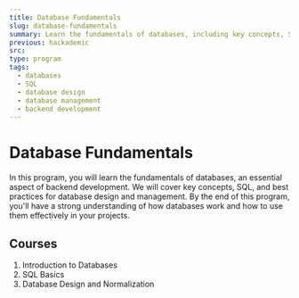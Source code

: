 ```yaml
---
title: Database Fundamentals
slug: database-fundamentals
summary: Learn the fundamentals of databases, including key concepts, SQL, and best practices for database design and management.
previous: hackademic
src:
type: program
tags:
  - databases
  - SQL
  - database design
  - database management
  - backend development
---
```


# Database Fundamentals

In this program, you will learn the fundamentals of databases, an essential aspect of backend development. We will cover key concepts, SQL, and best practices for database design and management. By the end of this program, you'll have a strong understanding of how databases work and how to use them effectively in your projects.

## Courses

1. Introduction to Databases
2. SQL Basics
3. Database Design and Normalization
